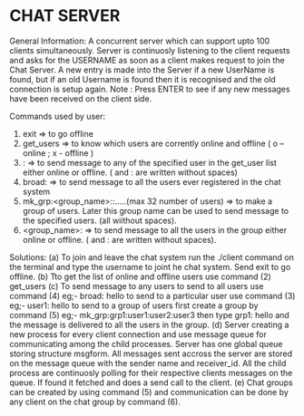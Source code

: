# CHAT SERVER

General Information:
A concurrent server which can support upto 100 clients simultaneously. Server is continuosly
listening to the client requests and asks for the USERNAME as soon as a client makes request to
join the Chat Server. A new entry is made into the Server if a new UserName is found, but if an old
Username is found then it is recognised and the old connection is setup again.
Note : Press ENTER to see if any new messages have been received on the client side.

Commands used by user:
1) exit => to go offline
2) get_users => to know which users are corrently online and offline ( o – online ; x - offline )
3) <username>: <message> => to send message to any of the specified user in the get_user list
either online or offline. (<username> and : are written without spaces)
4) broad: <message> => to send message to all the users ever registered in the chat system
5) mk_grp:<group_name>:<username>:<username>.....(max 32 number of users) => to make a
group of users. Later this group name can be used to send message to the specified users.
(all wiithout spaces).
6) <group_name>: <message> => to send message to all the users in the group either online or
offline. (<groupname> and : are written without spaces).

Solutions:
(a) To join and leave the chat system
run the ./client command on the terminal and type the username to joint he chat system.
Send exit to go offline.
(b) Tto get the list of online and offline users
use command (2) get_users
(c) To send message to any users
to send to all users use command (4) eg;- broad: hello
to send to a particular user use command (3) eg;- user1: hello
to send to a group of users first create a group by command (5)
eg;- mk_grp:grp1:user1:user2:user3 then type grp1: hello and the message is
delivered to all the users in the group.
(d) Server creating a new process for every client connection and use message queue for
communicating among the child processes.
Server has one global queue storing structure msgform. All messages sent accross the server
are stored on the message queue with the sender name and receiver_id. All the child process
are continuosly polling for their respective clients messages on the queue. If found it fetched
and does a send call to the client.
(e) Chat groups can be created
by using command (5) and communication can be done by any client on the chat group by
command (6).
